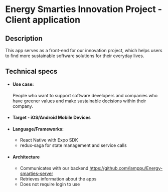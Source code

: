 # Energy Smarties Innovation Project - Client application

## Description

This app serves as a front-end for our innovation project, which helps users to find more sustainable software solutions for their everyday lives.

## Technical specs

* #### Use case:
    People who want to support software developers and companies who have greener values and make sustainable decisions within their company.

* #### Target - iOS/Android Mobile Devices  
* #### Language/Frameworks: 
    * React Native with Expo SDK
    * redux-saga for state management and service calls

* #### Architecture
    * Communicates with our backend https://github.com/lamppu/Energy-smarties-server
    * Retrieves information about the apps
    * Does not require login to use